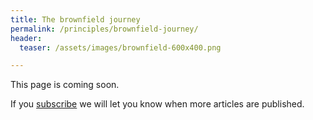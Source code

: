 ```yaml
---
title: The brownfield journey
permalink: /principles/brownfield-journey/
header:
  teaser: /assets/images/brownfield-600x400.png

---
```

This page is coming soon.

If you [subscribe](/subscribe/) we will let you know when more articles are published.
